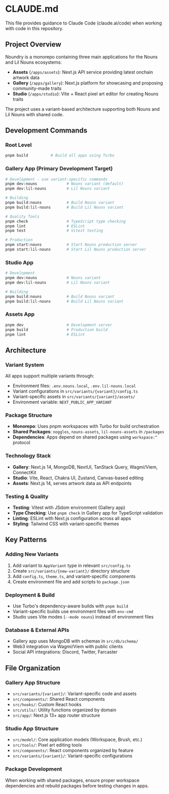 # CLAUDE.md

This file provides guidance to Claude Code (claude.ai/code) when working with code in this repository.

## Project Overview

Noundry is a monorepo containing three main applications for the Nouns and Lil Nouns ecosystems:

- **Assets** (`/apps/assets`): Next.js API service providing latest onchain artwork data
- **Gallery** (`/apps/gallery`): Next.js platform for showcasing and proposing community-made traits
- **Studio** (`/apps/studio`): Vite + React pixel art editor for creating Nouns traits

The project uses a variant-based architecture supporting both Nouns and Lil Nouns with shared code.

## Development Commands

### Root Level
```bash
pnpm build          # Build all apps using Turbo
```

### Gallery App (Primary Development Target)
```bash
# Development - use variant-specific commands
pnpm dev:nouns             # Nouns variant (default)
pnpm dev:lil-nouns         # Lil Nouns variant

# Building
pnpm build:nouns           # Build Nouns variant
pnpm build:lil-nouns       # Build Lil Nouns variant

# Quality Tools
pnpm check                 # TypeScript type checking
pnpm lint                  # ESLint
pnpm test                  # Vitest testing

# Production
pnpm start:nouns           # Start Nouns production server
pnpm start:lil-nouns       # Start Lil Nouns production server
```

### Studio App
```bash
# Development
pnpm dev:nouns             # Nouns variant
pnpm dev:lil-nouns         # Lil Nouns variant

# Building
pnpm build:nouns           # Build Nouns variant
pnpm build:lil-nouns       # Build Lil Nouns variant
```

### Assets App
```bash
pnpm dev                   # Development server
pnpm build                 # Production build
pnpm lint                  # ESLint
```

## Architecture

### Variant System
All apps support multiple variants through:
- Environment files: `.env.nouns.local`, `.env.lil-nouns.local`
- Variant configurations in `src/variants/{variant}/config.ts`
- Variant-specific assets in `src/variants/{variant}/assets/`
- Environment variable: `NEXT_PUBLIC_APP_VARIANT`

### Package Structure
- **Monorepo**: Uses pnpm workspaces with Turbo for build orchestration
- **Shared Packages**: `noggles`, `nouns-assets`, `lil-nouns-assets` in `/packages`
- **Dependencies**: Apps depend on shared packages using `workspace:^` protocol

### Technology Stack
- **Gallery**: Next.js 14, MongoDB, NextUI, TanStack Query, Wagmi/Viem, ConnectKit
- **Studio**: Vite, React, Chakra UI, Zustand, Canvas-based editing
- **Assets**: Next.js 14, serves artwork data as API endpoints

### Testing & Quality
- **Testing**: Vitest with JSdom environment (Gallery app)
- **Type Checking**: Use `pnpm check` in Gallery app for TypeScript validation
- **Linting**: ESLint with Next.js configuration across all apps
- **Styling**: Tailwind CSS with variant-specific themes

## Key Patterns

### Adding New Variants
1. Add variant to `AppVariant` type in relevant `src/config.ts`
2. Create `src/variants/{new-variant}/` directory structure
3. Add `config.ts`, `theme.ts`, and variant-specific components
4. Create environment file and add scripts to `package.json`

### Deployment & Build
- Use Turbo's dependency-aware builds with `pnpm build`
- Variant-specific builds use environment files with `env-cmd`
- Studio uses Vite modes (`--mode nouns`) instead of environment files

### Database & External APIs
- Gallery app uses MongoDB with schemas in `src/db/schema/`
- Web3 integration via Wagmi/Viem with public clients
- Social API integrations: Discord, Twitter, Farcaster

## File Organization

### Gallery App Structure
- `src/variants/{variant}/`: Variant-specific code and assets
- `src/components/`: Shared React components
- `src/hooks/`: Custom React hooks
- `src/utils/`: Utility functions organized by domain
- `src/app/`: Next.js 13+ app router structure

### Studio App Structure
- `src/model/`: Core application models (Workspace, Brush, etc.)
- `src/tools/`: Pixel art editing tools
- `src/components/`: React components organized by feature
- `src/variants/{variant}/`: Variant-specific configurations

### Package Development
When working with shared packages, ensure proper workspace dependencies and rebuild packages before testing changes in apps.